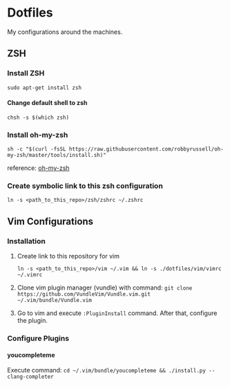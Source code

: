 Dotfiles
===============================================================================

My configurations around the machines.


ZSH
-------------------------------------------------------------------------------

### Install ZSH
`sudo apt-get install zsh`

#### Change default shell to zsh
`chsh -s $(which zsh)`

### Install oh-my-zsh
`sh -c "$(curl -fsSL https://raw.githubusercontent.com/robbyrussell/oh-my-zsh/master/tools/install.sh)"`

reference: [oh-my-zsh](https://github.com/robbyrussell/oh-my-zsh)

### Create symbolic link to this zsh configuration
`ln -s <path_to_this_repo>/zsh/zshrc ~/.zshrc`


Vim Configurations
-------------------------------------------------------------------------------

### Installation

1. Create link to this repository for vim

    `ln -s <path_to_this_repo>/vim ~/.vim && ln -s ./dotfiles/vim/vimrc ~/.vimrc`

2. Clone vim plugin manager (vundle) with command: `git clone https://github.com/VundleVim/Vundle.vim.git ~/.vim/bundle/Vundle.vim`

3. Go to vim and execute `:PluginInstall` command. After that, configure
   the plugin.

### Configure Plugins

#### youcompleteme
Execute command: `cd ~/.vim/bundle/youcompleteme && ./install.py --clang-completer`
